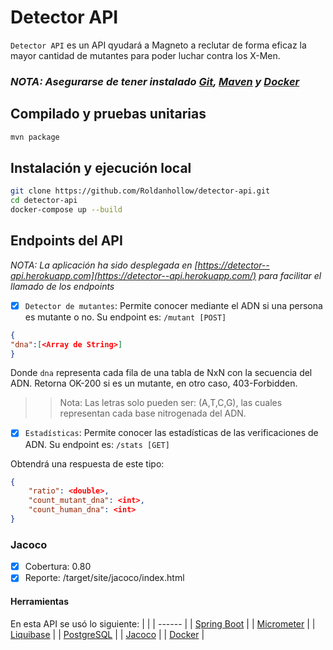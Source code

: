 # Detector API
`Detector API` es un API qyudará a Magneto a reclutar de forma eficaz la mayor cantidad de mutantes para poder luchar contra los X-Men.

### <i> NOTA: Asegurarse de tener instalado [Git](https://git-scm.com), [Maven](http://maven.apache.org) y [Docker](https://www.docker.com)</i> 

## Compilado y pruebas unitarias
```bash
mvn package
```

## Instalación y ejecución local
``` bash
git clone https://github.com/Roldanhollow/detector-api.git
cd detector-api
docker-compose up --build
```

## Endpoints del API
<i>NOTA: La aplicación ha sido desplegada en [https://detector--api.herokuapp.com](https://detector--api.herokuapp.com/) para facilitar el llamado de los endpoints</i>
- [X] `Detector de mutantes`: Permite conocer mediante el ADN si una persona es mutante o no. Su endpoint es:
```/mutant [POST]```
``` json
{
"dna":[<Array de String>]
}
```
Donde `dna` representa cada fila de una tabla de NxN con la secuencia del ADN. Retorna OK-200 si es un mutante, en otro caso, 403-Forbidden.
>>Nota: Las letras solo pueden ser: (A,T,C,G), las cuales representan cada base nitrogenada del ADN.

- [X] `Estadísticas`: Permite conocer las estadísticas de las verificaciones de ADN. Su endpoint es:
```/stats [GET]```

Obtendrá una respuesta de este tipo:
``` json
{
    "ratio": <double>,
    "count_mutant_dna": <int>,
    "count_human_dna": <int>
}
```

### Jacoco
- [x] Cobertura: 0.80
- [x] Reporte: /target/site/jacoco/index.html 

#### Herramientas
En esta API se usó lo siguiente:
|  |
| ------ |
| [Spring Boot](https://start.spring.io) |
| [Micrometer](https://micrometer.io/docs/installing) |
| [Liquibase](https://www.liquibase.org) |
| [PostgreSQL](https://www.postgresql.org) |
| [Jacoco](https://www.jacoco.org/jacoco/trunk/index.html) |
| [Docker](https://www.docker.com) |
